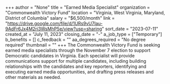 +++
author = "None"
title = "Earned Media Specialist"
organization = "Commonwealth Victory Fund"
location = "Virginia, West Virginia, Maryland, District of Columbia"
salary = "$6,500/month"
link = "https://drive.google.com/file/d/1URs9vU7Iau-9AdFr6Jx4M2ri3WsMhP5e/view?usp=sharing"
sort_date = "2023-07-11"
created_at = "July 11, 2023"
closing_date = "-"
a_job_type = ["Temporary"]
b_benefits = []
c_feedback = ""
aa_degrees_required = "No degree required"
thumbnail = ""
+++
The Commonwealth Victory Fund is seeking earned media specialists through the November 7 election to support Democratic candidates in Virginia. Each specialist will provide communications support for multiple candidates, including building relationships with the candidates and key reporters, identifying and executing earned media opportunities, and drafting press releases and other materials as needed. 
